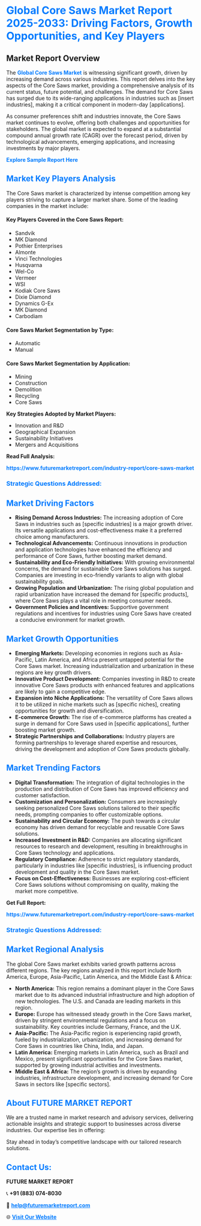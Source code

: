 <h1 style="color: #007BFF;">Global Core Saws Market Report 2025-2033: Driving Factors, Growth Opportunities, and Key Players</h1>

<section id="overview">
<h2>Market Report Overview</h2>
<p>The <a href="https://www.futuremarketreport.com/industry-report/core-saws-market" style="color: #007BFF; text-decoration: none;"><strong>Global Core Saws Market</strong></a> is witnessing significant growth, driven by increasing demand across various industries. This report delves into the key aspects of the Core Saws market, providing a comprehensive analysis of its current status, future potential, and challenges. The demand for Core Saws has surged due to its wide-ranging applications in industries such as [insert industries], making it a critical component in modern-day [applications].</p>
<p>As consumer preferences shift and industries innovate, the Core Saws market continues to evolve, offering both challenges and opportunities for stakeholders. The global market is expected to expand at a substantial compound annual growth rate (CAGR) over the forecast period, driven by technological advancements, emerging applications, and increasing investments by major players.</p>
</section>

<section id="overview">
<p><a href="https://www.futuremarketreport.com/request-sample/reportId=128263" style="color: #007BFF; text-decoration: none;"><strong>Explore Sample Report Here</strong></a></p>
</section>

<section id="key-players">
<h2 style="color: #007BFF;">Market Key Players Analysis</h2>
<p>The Core Saws market is characterized by intense competition among key players striving to capture a larger market share. Some of the leading companies in the market include:</p>
<h4>Key Players Covered in the Core Saws Report:</h4>
<ul><li>Sandvik</li><li>MK Diamond</li><li>Pothier Enterprises</li><li>Almonte</li><li>Vinci Technologies</li><li>Husqvarna</li><li>Wel-Co</li><li>Vermeer</li><li>WSI</li><li>Kodiak Core Saws</li><li>Dixie Diamond</li><li>Dynamics G-Ex</li><li>MK Diamond</li><li>Carbodiam</li></ul>
<h4>Core Saws Market Segmentation by Type:</h4>
<ul><li>Automatic</li><li>Manual</li></ul>

<h4>Core Saws Market Segmentation by Application:</h4>
<ul><li>Mining</li><li>Construction</li><li>Demolition</li><li>Recycling</li><li>Core Saws</li></ul>
<p><strong>Key Strategies Adopted by Market Players:</strong></p>
<ul>
<li>Innovation and R&D</li>
<li>Geographical Expansion</li>
<li>Sustainability Initiatives</li>
<li>Mergers and Acquisitions</li>
</ul>
</section>

<section>
<p><strong>Read Full Analysis: </strong></p><a href="https://www.futuremarketreport.com/industry-report/core-saws-market" style="color: #007BFF; text-decoration: none;"><strong>https://www.futuremarketreport.com/industry-report/core-saws-market</strong></a>
<h3 style="color: #007BFF;">Strategic Questions Addressed:</h3>
</section>

<section id="driving-factors">
<h2 style="color: #007BFF;">Market Driving Factors</h2>
<ul>
<li><strong>Rising Demand Across Industries:</strong> The increasing adoption of Core Saws in industries such as [specific industries] is a major growth driver. Its versatile applications and cost-effectiveness make it a preferred choice among manufacturers.</li>
<li><strong>Technological Advancements:</strong> Continuous innovations in production and application technologies have enhanced the efficiency and performance of Core Saws, further boosting market demand.</li>
<li><strong>Sustainability and Eco-Friendly Initiatives:</strong> With growing environmental concerns, the demand for sustainable Core Saws solutions has surged. Companies are investing in eco-friendly variants to align with global sustainability goals.</li>
<li><strong>Growing Population and Urbanization:</strong> The rising global population and rapid urbanization have increased the demand for [specific products], where Core Saws plays a vital role in meeting consumer needs.</li>
<li><strong>Government Policies and Incentives:</strong> Supportive government regulations and incentives for industries using Core Saws have created a conducive environment for market growth.</li>
</ul>
</section>

<section id="growth-opportunities">
<h2 style="color: #007BFF;">Market Growth Opportunities</h2>
<ul>
<li><strong>Emerging Markets:</strong> Developing economies in regions such as Asia-Pacific, Latin America, and Africa present untapped potential for the Core Saws market. Increasing industrialization and urbanization in these regions are key growth drivers.</li>
<li><strong>Innovative Product Development:</strong> Companies investing in R&D to create innovative Core Saws products with enhanced features and applications are likely to gain a competitive edge.</li>
<li><strong>Expansion into Niche Applications:</strong> The versatility of Core Saws allows it to be utilized in niche markets such as [specific niches], creating opportunities for growth and diversification.</li>
<li><strong>E-commerce Growth:</strong> The rise of e-commerce platforms has created a surge in demand for Core Saws used in [specific applications], further boosting market growth.</li>
<li><strong>Strategic Partnerships and Collaborations:</strong> Industry players are forming partnerships to leverage shared expertise and resources, driving the development and adoption of Core Saws products globally.</li>
</ul>
</section>

<section id="trending-factors">
<h2 style="color: #007BFF;">Market Trending Factors</h2>
<ul>
<li><strong>Digital Transformation:</strong> The integration of digital technologies in the production and distribution of Core Saws has improved efficiency and customer satisfaction.</li>
<li><strong>Customization and Personalization:</strong> Consumers are increasingly seeking personalized Core Saws solutions tailored to their specific needs, prompting companies to offer customizable options.</li>
<li><strong>Sustainability and Circular Economy:</strong> The push towards a circular economy has driven demand for recyclable and reusable Core Saws solutions.</li>
<li><strong>Increased Investment in R&D:</strong> Companies are allocating significant resources to research and development, resulting in breakthroughs in Core Saws technology and applications.</li>
<li><strong>Regulatory Compliance:</strong> Adherence to strict regulatory standards, particularly in industries like [specific industries], is influencing product development and quality in the Core Saws market.</li>
<li><strong>Focus on Cost-Effectiveness:</strong> Businesses are exploring cost-efficient Core Saws solutions without compromising on quality, making the market more competitive.</li>
</ul>
</section>

<section>
<p><strong>Get Full Report: </strong></p><a href="https://www.futuremarketreport.com/industry-report/core-saws-market" style="color: #007BFF; text-decoration: none;"><strong>https://www.futuremarketreport.com/industry-report/core-saws-market</strong></a>
<h3 style="color: #007BFF;">Strategic Questions Addressed:</h3>
</section>


<section id="regional-analysis">
<h2 style="color: #007BFF;">Market Regional Analysis</h2>
<p>The global Core Saws market exhibits varied growth patterns across different regions. The key regions analyzed in this report include North America, Europe, Asia-Pacific, Latin America, and the Middle East & Africa:</p>
<ul>
<li><strong>North America:</strong> This region remains a dominant player in the Core Saws market due to its advanced industrial infrastructure and high adoption of new technologies. The U.S. and Canada are leading markets in this region.</li>
<li><strong>Europe:</strong> Europe has witnessed steady growth in the Core Saws market, driven by stringent environmental regulations and a focus on sustainability. Key countries include Germany, France, and the U.K.</li>
<li><strong>Asia-Pacific:</strong> The Asia-Pacific region is experiencing rapid growth, fueled by industrialization, urbanization, and increasing demand for Core Saws in countries like China, India, and Japan.</li>
<li><strong>Latin America:</strong> Emerging markets in Latin America, such as Brazil and Mexico, present significant opportunities for the Core Saws market, supported by growing industrial activities and investments.</li>
<li><strong>Middle East & Africa:</strong> The region’s growth is driven by expanding industries, infrastructure development, and increasing demand for Core Saws in sectors like [specific sectors].</li>
</ul>
</section>

<footer>
<h2 style="color: #007BFF;">About FUTURE MARKET REPORT</h2>
<p>We are a trusted name in market research and advisory services, delivering actionable insights and strategic support to businesses across diverse industries. Our expertise lies in offering:</p>

<p>Stay ahead in today’s competitive landscape with our tailored research solutions.</p>

<h2 style="color: #007BFF;">Contact Us:</h2>
<p><strong>FUTURE MARKET REPORT</strong></p>
<p>📞 <strong>+91 (883) 074-8030</strong></p>
<p>📧 <strong><a href="mailto:help@futuremarketreport.com" style="color: #007BFF;">help@futuremarketreport.com</a></strong></p>
<p>🌐 <strong><a href="https://www.futuremarketreport.com/" style="color: #007BFF;">Visit Our Website</a></strong></p>
</footer>